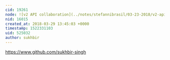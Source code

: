 ```yaml
---
cid: 19261
node: ![v2 API collaboration](../notes/stefannibrasil/03-23-2018/v2-api-collaboration)
nid: 16015
created_at: 2018-03-29 13:45:03 +0000
timestamp: 1522331103
uid: 525032
author: sukhbir
---
```


https://www.github.com/sukhbir-singh